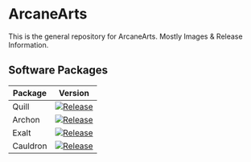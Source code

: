 # ArcaneArts
This is the general repository for ArcaneArts. Mostly Images & Release Information.

## Software Packages

| Package      | Version                                                                                                |
|--------------|--------------------------------------------------------------------------------------------------------|
| Quill        | [![Release](https://jitpack.io/v/ArcaneArts/Quill.svg)](https://github.com/ArcaneArts/Quill)           |
| Archon       | [![Release](https://jitpack.io/v/ArcaneArts/Archon.svg)](https://github.com/ArcaneArts/Archon)         |
| Exalt        | [![Release](https://jitpack.io/v/ArcaneArts/Exalt.svg)](https://github.com/ArcaneArts/Exalt)           |
| Cauldron     | [![Release](https://jitpack.io/v/ArcaneArts/Cauldron.svg)](https://github.com/ArcaneArts/Cauldron)     |
